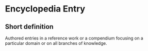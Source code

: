# Encyclopedia Entry
## Short definition
Authored entries in a reference work or a compendium focusing on a particular domain or on all branches of knowledge.

